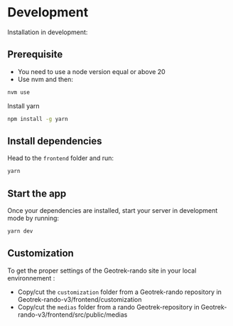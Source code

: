 # Development

Installation in development:

## Prerequisite

- You need to use a node version equal or above 20
- Use nvm and then:

```bash
nvm use
```

Install yarn

```bash
npm install -g yarn
```

## Install dependencies

Head to the `frontend` folder and run:

```bash
yarn
```

## Start the app

Once your dependencies are installed, start your server in development mode by running:

```bash
yarn dev
```

## Customization

To get the proper settings of the Geotrek-rando site in your local environnement :

- Copy/cut the `customization` folder from a Geotrek-rando repository in Geotrek-rando-v3/frontend/customization
- Copy/cut the `medias` folder from a rando Geotrek-repository in Geotrek-rando-v3/frontend/src/public/medias
